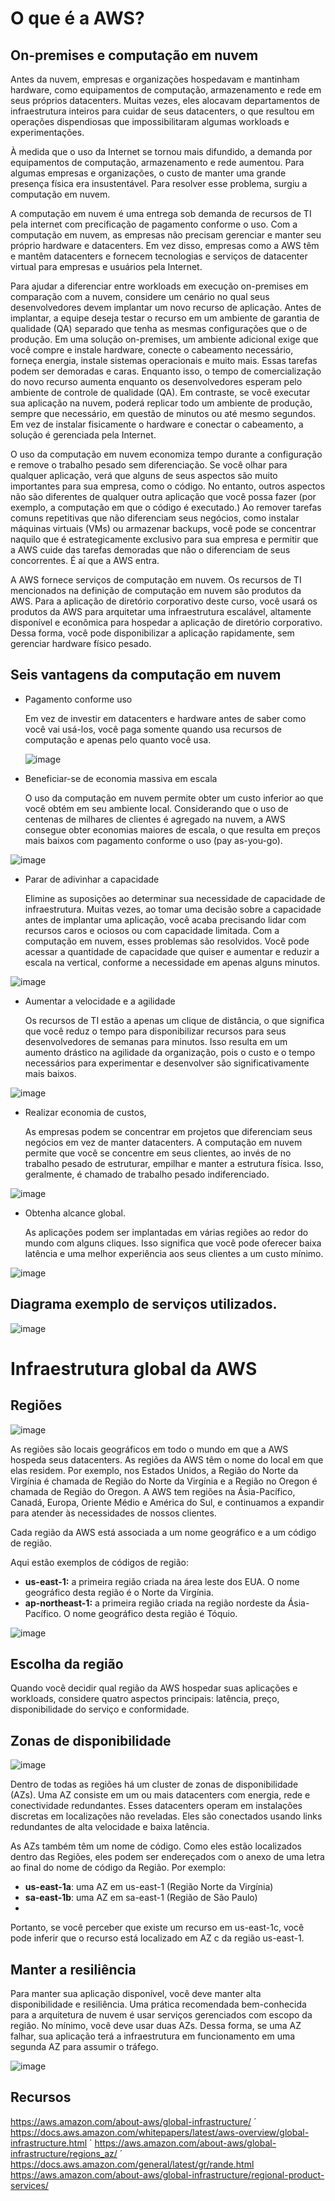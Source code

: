 # O que é a AWS?

## On-premises e computação em nuvem

Antes da nuvem, empresas e organizações hospedavam e mantinham hardware, como equipamentos de computação, armazenamento e rede em seus próprios datacenters. Muitas vezes, eles alocavam departamentos de infraestrutura inteiros para cuidar de seus datacenters, o que resultou em operações dispendiosas que impossibilitaram algumas workloads e experimentações.

À medida que o uso da Internet se tornou mais difundido, a demanda por equipamentos de computação, armazenamento e rede aumentou. Para algumas empresas e organizações, o custo de manter uma grande presença física era insustentável. Para resolver esse problema, surgiu a computação em nuvem.

A computação em nuvem é uma entrega sob demanda de recursos de TI pela internet com precificação de pagamento conforme o uso. Com a computação em nuvem, as empresas não precisam gerenciar e manter seu próprio hardware e datacenters. Em vez disso, empresas como a AWS têm e mantêm datacenters e fornecem tecnologias e serviços de datacenter virtual para empresas e usuários pela Internet.

Para ajudar a diferenciar entre workloads em execução on-premises em comparação com a nuvem, considere um cenário no qual seus desenvolvedores devem implantar um novo recurso de aplicação. Antes de implantar, a equipe deseja testar o recurso em um ambiente de garantia de qualidade (QA) separado que tenha as mesmas configurações que o de produção. Em uma solução on-premises, um ambiente adicional exige que você compre e instale hardware, conecte o cabeamento necessário, forneça energia, instale sistemas operacionais e muito mais. Essas tarefas podem ser demoradas e caras. Enquanto isso, o tempo de comercialização do novo recurso aumenta enquanto os desenvolvedores esperam pelo ambiente de controle de qualidade (QA). Em contraste, se você executar sua aplicação na nuvem, poderá replicar todo um ambiente de produção, sempre que necessário, em questão de minutos ou até mesmo segundos. Em vez de instalar fisicamente o hardware e conectar o cabeamento, a solução é gerenciada pela Internet. 

O uso da computação em nuvem economiza tempo durante a configuração e remove o trabalho pesado sem diferenciação. Se você olhar para qualquer aplicação, verá que alguns de seus aspectos são muito importantes para sua empresa, como o código. No entanto, outros aspectos não são diferentes de qualquer outra aplicação que você possa fazer (por exemplo, a computação em que o código é executado.) Ao remover tarefas comuns repetitivas que não diferenciam seus negócios, como instalar máquinas virtuais (VMs) ou armazenar backups, você pode se concentrar naquilo que é estrategicamente exclusivo para sua empresa e permitir que a AWS cuide das tarefas demoradas que não o diferenciam de seus concorrentes. É aí que a AWS entra.

A AWS fornece serviços de computação em nuvem. Os recursos de TI mencionados na definição de computação em nuvem são produtos da AWS. Para a aplicação de diretório corporativo deste curso, você usará os produtos da AWS para arquitetar uma infraestrutura escalável, altamente disponível e econômica para hospedar a aplicação de diretório corporativo. Dessa forma, você pode disponibilizar a aplicação rapidamente, sem gerenciar hardware físico pesado.

## Seis vantagens da computação em nuvem 

* Pagamento conforme uso
  
     Em vez de investir em datacenters e hardware antes de saber como você vai usá-los, você paga somente quando usa recursos de computação e apenas pelo quanto você usa.
  
  ![image](https://github.com/daviamarall/aws/assets/40430859/bcbfe357-f327-4994-8a1d-de16506d71ec)

  
* Beneficiar-se de economia massiva em escala
  
     O uso da computação em nuvem permite obter um custo inferior ao que você obtém em seu ambiente local. Considerando que o uso de centenas de milhares de clientes é agregado na nuvem, a AWS consegue obter economias maiores de escala, o que resulta em preços mais baixos com pagamento
conforme o uso (pay as-you-go).

![image](https://github.com/daviamarall/aws/assets/40430859/7d5f12c2-b048-4197-9b5b-f0795221dd29)
  
* Parar de adivinhar a capacidade
  
  Elimine as suposições ao determinar sua necessidade de capacidade de infraestrutura. Muitas vezes, ao tomar uma decisão sobre a capacidade antes de implantar uma aplicação, você acaba precisando lidar com recursos caros e ociosos ou com capacidade limitada. Com a computação em nuvem, esses problemas são resolvidos. Você pode acessar a quantidade de capacidade que quiser e aumentar e reduzir a escala na vertical, conforme a necessidade em apenas alguns minutos.
  
![image](https://github.com/daviamarall/aws/assets/40430859/d0b0e17d-62af-4bf4-ab1c-f58c27d9047d)

* Aumentar a velocidade e a agilidade

  Os recursos de TI estão a apenas um clique de distância, o que significa que você reduz o tempo para disponibilizar recursos para seus desenvolvedores de semanas para minutos. Isso resulta em um aumento drástico na agilidade da organização, pois o custo e o tempo necessários para experimentar e desenvolver são significativamente mais baixos.
  
![image](https://github.com/daviamarall/aws/assets/40430859/9c4835b5-2c9c-4911-8717-14a06f4b42e6)

* Realizar economia de custos,

  As empresas podem se concentrar em projetos que diferenciam seus negócios em vez de manter datacenters. A computação em nuvem permite que você se concentre em seus clientes, ao invés de no trabalho pesado de estruturar, empilhar e manter a estrutura física. Isso, geralmente, é chamado de trabalho pesado indiferenciado.
  
![image](https://github.com/daviamarall/aws/assets/40430859/1ba7ff67-262b-4ede-86c1-c6cffaffe5ff)
  
* Obtenha alcance global.

  As aplicações podem ser implantadas em várias regiões ao redor do mundo com alguns cliques. Isso significa que você pode oferecer baixa latência e uma melhor experiência aos seus clientes a um custo mínimo.

![image](https://github.com/daviamarall/aws/assets/40430859/4a2f6ef8-9fd6-4b06-af49-a8e345efe039)

  
## Diagrama exemplo de serviços utilizados. 

![image](https://github.com/daviamarall/aws/assets/40430859/da035121-d371-4df2-ba4c-2caf1656e5c0)



# Infraestrutura global da AWS 

## Regiões

 ![image](https://github.com/daviamarall/aws/assets/40430859/737b9571-3e8a-40e0-aa5b-27aeeaba9667)


As regiões são locais geográficos em todo o mundo em que a AWS hospeda seus datacenters. As regiões da AWS têm o nome do local em que elas residem. Por exemplo, nos Estados Unidos, a Região do Norte da Virgínia é chamada de Região do Norte da Virgínia e a Região no Oregon é chamada de Região do Oregon. A AWS tem regiões na Ásia-Pacífico, Canadá, Europa, Oriente Médio e América do Sul, e continuamos a expandir para atender às necessidades de nossos clientes.

Cada região da AWS está associada a um nome geográfico e a um código de região.

Aqui estão exemplos de códigos de região:

* **us-east-1:** a primeira região criada na área leste dos EUA. O nome geográfico desta região é o Norte da Virgínia.
* **ap-northeast-1:** a primeira região criada na região nordeste da Ásia-Pacífico. O nome geográfico desta região é Tóquio.

![image](https://github.com/daviamarall/aws/assets/40430859/d0a87181-e4a7-4c70-a043-2a16a5923fbc)

## Escolha da região 

  Quando você decidir qual região da AWS hospedar suas aplicações e workloads, considere quatro aspectos principais: latência, preço, disponibilidade do serviço e conformidade.

## Zonas de disponibilidade 

![image](https://github.com/daviamarall/aws/assets/40430859/97177606-b1b1-44ec-a49f-e0dee85d7480)

Dentro de todas as regiões há um cluster de zonas de disponibilidade (AZs). Uma AZ consiste em um ou mais datacenters com energia, rede e conectividade redundantes. Esses datacenters operam em instalações discretas em localizações não reveladas. Eles são conectados usando links redundantes de alta velocidade e baixa latência.

As AZs também têm um nome de código. Como eles estão localizados dentro das Regiões, eles podem ser endereçados com o anexo de uma letra ao final do nome de código da Região. Por exemplo:

* **us-east-1a**: uma AZ em us-east-1 (Região Norte da Virgínia)
* **sa-east-1b**: uma AZ em sa-east-1 (Região de São Paulo)
* 
Portanto, se você perceber que existe um recurso em us-east-1c, você pode inferir que o recurso está localizado em AZ c da região us-east-1.

## Manter a resiliência

Para manter sua aplicação disponível, você deve manter alta disponibilidade e resiliência. Uma prática recomendada bem-conhecida para a arquitetura de nuvem é usar serviços gerenciados com escopo da região. No mínimo, você deve usar duas AZs. Dessa forma, se uma AZ falhar, sua aplicação terá a infraestrutura em funcionamento em uma segunda AZ para assumir o tráfego.

![image](https://github.com/daviamarall/aws/assets/40430859/db6d0279-1df0-4709-bfb6-dae8e869fab1)

## Recursos
https://aws.amazon.com/about-aws/global-infrastructure/ ´ 
https://docs.aws.amazon.com/whitepapers/latest/aws-overview/global-infrastructure.html ´
https://aws.amazon.com/about-aws/global-infrastructure/regions_az/ ´
https://docs.aws.amazon.com/general/latest/gr/rande.html
https://aws.amazon.com/about-aws/global-infrastructure/regional-product-services/
  
